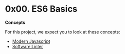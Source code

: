 # 0x00. ES6 Basics

**Concepts**

For this project, we expect you to look at these concepts:

   * <a href="https://intranet.alxswe.com/concepts/541">Modern Javascript</a>
   * <a href="https://intranet.alxswe.com/concepts/542">Software Linter</a>

